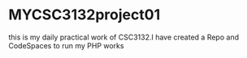 # MYCSC3132project01
this is my daily practical work of CSC3132.I have created a Repo and CodeSpaces to run my PHP works
